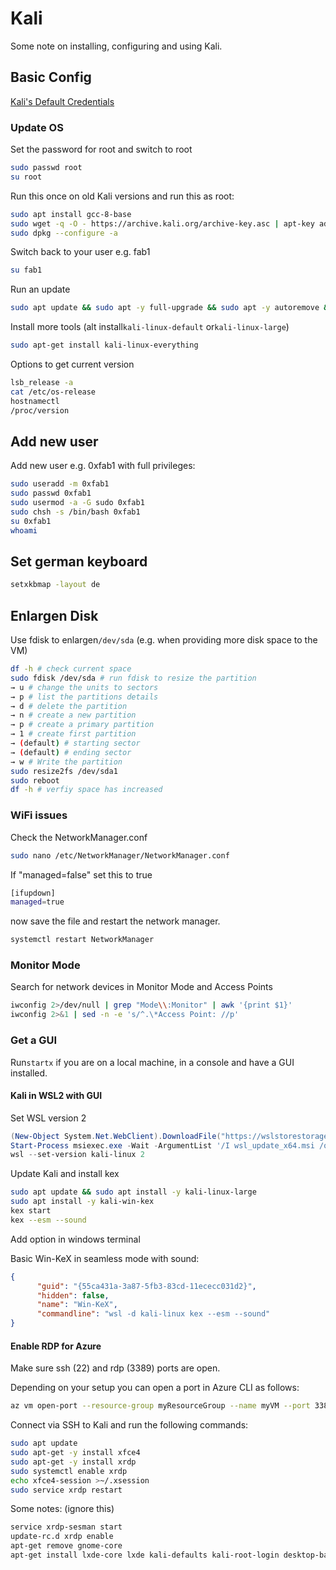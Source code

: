 # Kali

Some note on installing, configuring and using Kali.

## Basic Config

[Kali's Default Credentials](https://www.kali.org/docs/introduction/default-credentials/)

### Update OS

Set the password for root and switch to root

``` sh
sudo passwd root
su root
```

Run this once on old Kali versions and run this as root:

``` sh
sudo apt install gcc-8-base
sudo wget -q -O - https://archive.kali.org/archive-key.asc | apt-key add
sudo dpkg --configure -a
```

Switch back to your user e.g. fab1

``` sh
su fab1
```

Run an update

``` sh
sudo apt update && sudo apt -y full-upgrade && sudo apt -y autoremove && sudo apt -y autoclean
```

Install more tools (alt install```kali-linux-default``` or```kali-linux-large```)

``` sh
sudo apt-get install kali-linux-everything
```

Options to get current version

``` sh
lsb_release -a
cat /etc/os-release
hostnamectl
/proc/version
```

## Add new user

Add new user e.g. 0xfab1 with full privileges:

``` sh
sudo useradd -m 0xfab1
sudo passwd 0xfab1
sudo usermod -a -G sudo 0xfab1
sudo chsh -s /bin/bash 0xfab1
su 0xfab1
whoami
```

## Set german keyboard

``` sh
setxkbmap -layout de
```

## Enlargen Disk

Use fdisk to enlargen```/dev/sda``` (e.g. when providing more disk space to the VM)

``` sh
df -h # check current space
sudo fdisk /dev/sda # run fdisk to resize the partition
→ u # change the units to sectors
→ p # list the partitions details
→ d # delete the partition
→ n # create a new partition
→ p # create a primary partition
→ 1 # create first partition
→ (default) # starting sector  
→ (default) # ending sector
→ w # Write the partition
sudo resize2fs /dev/sda1
sudo reboot
df -h # verfiy space has increased
```

### WiFi issues

Check the NetworkManager.conf

``` sh
sudo nano /etc/NetworkManager/NetworkManager.conf
```

If "managed=false" set this to true

``` sh
[ifupdown]
managed=true
```

now save the file and restart the network manager.

``` sh
systemctl restart NetworkManager
```

### Monitor Mode

Search for network devices in Monitor Mode and Access Points

``` sh
iwconfig 2>/dev/null | grep "Mode\\:Monitor" | awk '{print $1}'
iwconfig 2>&1 | sed -n -e 's/^.\*Access Point: //p'
```

### Get a GUI

Run```startx``` if you are on a local machine, in a console and have a GUI installed.

#### Kali in WSL2 with GUI

Set WSL version 2

``` ps1
(New-Object System.Net.WebClient).DownloadFile("https://wslstorestorage.blob.core.windows.net/wslblob/wsl_update_x64.msi", "wsl_update_x64.msi") 
Start-Process msiexec.exe -Wait -ArgumentList '/I wsl_update_x64.msi /quiet' 
wsl --set-version kali-linux 2
```

Update Kali and install kex

``` sh
sudo apt update && sudo apt install -y kali-linux-large
sudo apt install -y kali-win-kex
kex start
kex --esm --sound
```

Add option in windows terminal

Basic Win-KeX in seamless mode with sound:

```json
{
      "guid": "{55ca431a-3a87-5fb3-83cd-11ececc031d2}",
      "hidden": false,
      "name": "Win-KeX",
      "commandline": "wsl -d kali-linux kex --esm --sound"
}
```

#### Enable RDP for Azure

Make sure ssh (22) and rdp (3389) ports are open.

Depending on your setup you can open a port in Azure CLI as follows:

``` sh
az vm open-port --resource-group myResourceGroup --name myVM --port 3389
```

Connect via SSH to Kali and run the following commands:

``` sh
sudo apt update
sudo apt-get -y install xfce4
sudo apt-get -y install xrdp
sudo systemctl enable xrdp
echo xfce4-session >~/.xsession
sudo service xrdp restart
```

Some notes: (ignore this)

``` sh
service xrdp-sesman start
update-rc.d xrdp enable
apt-get remove gnome-core
apt-get install lxde-core lxde kali-defaults kali-root-login desktop-base
```
